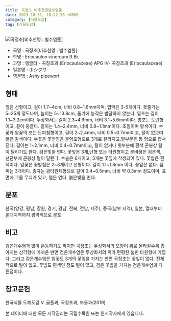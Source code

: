```yaml
---
title: 곡정초_비추천명별수염풀
date: 2023-10-31, 18:22:36 +0800
category: [식물도감]
tag: [식물도감]
---
```




![곡정초[비추천명 : 별수염풀]](http://www.nature.go.kr/fileUpload/plants/basic/Eriocaulaceae/Eriocaulon/5808/5808_1_th2.jpg)
- 국명 : 곡정초[비추천명 : 별수염풀]
- 학명 : Eriocaulon cinereum R.Br.
- 과명 : 앵글러 - 곡정초과 (Eriocaulaceae) APG Ⅳ- 곡정초과 (Eriocaulaceae)
- 일본명 : ホシクサ
- 영문명 : Ashy pipewort


## 형태
잎은 선형이고, 길이 1.7~4cm, 너비 0.8~1.6mm이며, 엽맥은 3-5개이다. 꽃줄기는 5~25개 정도나며, 높이는 5~13.8cm, 줄기에 능각은 발달하지 않는다. 엽초는 길이 1.1~3.2cm이다. 두상화서는 길이 2.3~4.9mm, 너비 3.1~5.6mm이다. 총포는 도란형이고, 끝이 둥글다. 길이는 1.4~2.4mm, 너비 0.8~1.1mm이다. 초질이며 황색이다. 수꽃과 암꽃의 포는 도피침형이고, 길이 2~2.4mm, 너비 0.5~0.7mm이고, 털이 없으며 옅은 갈색이다. 수꽃은 꽃받침은 불염포형으로 3개로 갈라지고,밑부분은 통 형으로 합쳐진다. 길이는 1~2.1mm, 너비 0.4~0.7mm이고, 털이 없거나 윗부분에 흰색 곤봉상 털이 달리기도 한다. 검은빛을 띤다. 꽃잎은 3개,난형 또는 타원형이고 분비샘은 검은색, 선단부에 곤봉상 털이 달린다. 수술은 6개이고, 3개는 꽃잎에 착생되어 있다. 꽃밥은 흰색이다. 암꽃은 꽃받침은 2~3개이고 선형이다. 길이 1.1~1.8mm 이다. 꽃잎은 없다. 심피는 3개이다. 종자는 광타원체형으로 길이 0.4~0.5mm, 너비 약 0.3mm 정도이며, 표면에 그물 무늬가 있고, 털은 없다. 붉은빛을 띤다.
## 분포
한국(양강, 평남, 강원, 경기, 경남, 전북, 전남, 제주), 중국(남부 지역), 일본, 열대부터 온대지역까지 광역적으로 분포
## 비고
검은개수염과 많이 혼동하기도 하지만 곡정초는 두상화서의 모양이 위로 올라갈수록 좁아지는 삼각형에 가까운 반면 검은개수염은 두상화서의 위가 편평한 눕힌 타원형에 가깝다. 그리고 검은개수염은 암꽃도 3개의 꽃잎을 가지는 반면 곡정초는 꽃잎이 없다. 전체적으로 털이 없고, 꽃밥도 흰색인 점도 털이 많고, 검은 꽃밥을 가지는 검은개수염과 다른점이다.
## 참고문헌
한국식물 도해도감 Ⅴ. 골풀과, 곡정초과, 부들과(2019)






본 데이터에 대한 모든 저작권리는 국립수목원 또는 원저작자에게 있습니다.
